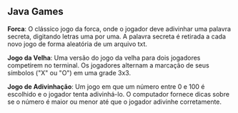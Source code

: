 ## Java Games

 **Forca**: O clássico jogo da forca, onde o jogador deve adivinhar uma palavra secreta, digitando letras uma por uma. A palavra secreta é retirada a cada novo jogo de forma aleatória de um arquivo txt.

 **Jogo da Velha**: Uma versão do jogo da velha para dois jogadores competirem no terminal. Os jogadores alternam a marcação de seus símbolos ("X" ou "O") em uma grade 3x3.

 **Jogo de Adivinhação**: Um jogo em que um número entre 0 e 100 é escolhido e o jogador tenta adivinhá-lo. O computador fornece dicas sobre se o número é maior ou menor até que o jogador adivinhe corretamente.